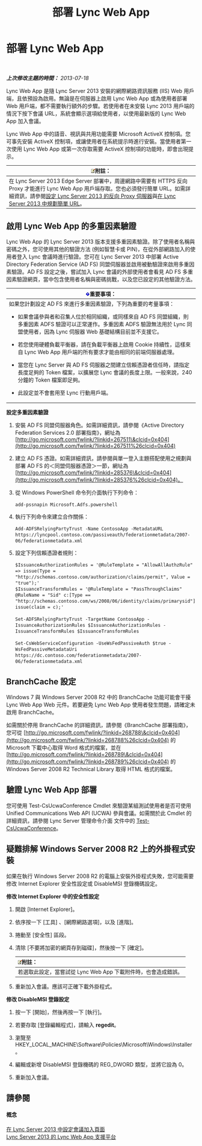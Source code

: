 ﻿---
title: 部署 Lync Web App
TOCTitle: 部署 Lync Web App
ms:assetid: b6301e98-051c-4e4b-8e10-ec922a8f508a
ms:mtpsurl: https://technet.microsoft.com/zh-tw/library/JJ205190(v=OCS.15)
ms:contentKeyID: 49292081
ms.date: 08/24/2015
mtps_version: v=OCS.15
ms.translationtype: HT
---

# 部署 Lync Web App

 

_**上次修改主題的時間：** 2013-07-18_

Lync Web App 是隨 Lync Server 2013 安裝的網際網路資訊服務 (IIS) Web 用戶端，且依預設為啟用。無論是在伺服器上啟用 Lync Web App 或為使用者部署 Web 用戶端，都不需要執行額外的步驟。若使用者在未安裝 Lync 2013 用戶端的情況下按下會議 URL，系統會顯示選項給使用者，以使用最新版的 Lync Web App 加入會議。

Lync Web App 中的語音、視訊與共用功能需要 Microsoft ActiveX 控制項。您可事先安裝 ActiveX 控制項，或讓使用者在系統提示時進行安裝。當使用者第一次使用 Lync Web App 或第一次存取需要 ActiveX 控制項的功能時，即會出現提示。

<table>
<thead>
<tr class="header">
<th><img src="images/Gg398811.note(OCS.15).gif" title="note" alt="note" />附註：</th>
</tr>
</thead>
<tbody>
<tr class="odd">
<td>在 Lync Server 2013 Edge Server 部署中，周邊網路中需要有 HTTPS 反向 Proxy 才能進行 Lync Web App 用戶端存取。您也必須發行簡單 URL。如需詳細資訊，請參閱<a href="lync-server-2013-setting-up-reverse-proxy-servers.md">設定 Lync Server 2013 的反向 Proxy 伺服器</a>與<a href="lync-server-2013-planning-for-simple-urls.md">在 Lync Server 2013 中規劃簡單 URL</a>。</td>
</tr>
</tbody>
</table>


## 啟用 Lync Web App 的多重因素驗證

Lync Web App 的 Lync Server 2013 版本支援多重因素驗證。除了使用者名稱與密碼之外，您可使用其他的驗證方法 (例如智慧卡或 PIN)，在從外部網路加入的使用者登入 Lync 會議時進行驗證。您可在 Lync Server 2013 中部署 Active Directory Federation Service (AD FS) 同盟伺服器並啟用被動驗證來啟用多重因素驗證。AD FS 設定之後，嘗試加入 Lync 會議的外部使用者會看見 AD FS 多重因素驗證網頁，當中包含使用者名稱與密碼挑戰，以及您已設定的其他驗證方法。

<table>
<colgroup>
<col style="width: 100%" />
</colgroup>
<thead>
<tr class="header">
<th><img src="images/Gg412908.important(OCS.15).gif" title="important" alt="important" />重要事項：</th>
</tr>
</thead>
<tbody>
<tr class="odd">
<td>如果您計劃設定 AD FS 來進行多重因素驗證，下列為重要的考量事項：
<ul>
<li><p>如果會議參與者和召集人位於相同組織，或同樣來自 AD FS 同盟組織，則多重因素 ADFS 驗證可以正常運作。多重因素 ADFS 驗證無法用於 Lync 同盟使用者，因為 Lync 伺服器 Web 基礎結構目前並不支援它。</p></li>
<li><p>若您使用硬體負載平衡器，請在負載平衡器上啟用 Cookie 持續性，這樣來自 Lync Web App 用戶端的所有要求才能由相同的前端伺服器處理。</p></li>
<li><p>當您在 Lync Server 與 AD FS 伺服器之間建立信賴憑證者信任時，請指定長度足夠的 Token 檔案，以擴展您 Lync 會議的長度上限。一般來說，240 分鐘的 Token 檔案即足夠。</p></li>
<li><p>此設定並不會套用至 Lync 行動用戶端。</p></li>
</ul></td>
</tr>
</tbody>
</table>


**設定多重因素驗證**

1.  安裝 AD FS 同盟伺服器角色。如需詳細資訊，請參閱《Active Directory Federation Services 2.0 部署指南》，網址為[http://go.microsoft.com/fwlink/?linkid=267511\&clcid=0x404](http://go.microsoft.com/fwlink/?linkid=267511%26clcid=0x404)

2.  建立 AD FS 憑證。如需詳細資訊，請參閱與單一登入主題搭配使用之規劃與部署 AD FS 的＜同盟伺服器憑證＞一節，網址為 [http://go.microsoft.com/fwlink/?linkid=285376\&clcid=0x404](http://go.microsoft.com/fwlink/?linkid=285376%26clcid=0x404)。

3.  從 Windows PowerShell 命令列介面執行下列命令：
    
        add-pssnapin Microsoft.Adfs.powershell

4.  執行下列命令來建立合作關係：
    
        Add-ADFSRelyingPartyTrust -Name ContosoApp -MetadataURL https://lyncpool.contoso.com/passiveauth/federationmetadata/2007-06/federationmetadata.xml

5.  設定下列信賴憑證者規則：
    
        $IssuanceAuthorizationRules = '@RuleTemplate = "AllowAllAuthzRule" => issue(Type = "http://schemas.contoso.com/authorization/claims/permit", Value = "true");'
        $IssuanceTransformRules = '@RuleTemplate = "PassThroughClaims" @RuleName = "Sid" c:[Type == "http://schemas.contoso.com/ws/2008/06/identity/claims/primarysid"]=> issue(claim = c);'
    
        Set-ADFSRelyingPartyTrust -TargetName ContosoApp -IssuanceAuthorizationRules $IssuanceAuthorizationRules -IssuanceTransformRules $IssuanceTransformRules
    
        Set-CsWebServiceConfiguration -UseWsFedPassiveAuth $true -WsFedPassiveMetadataUri https://dc.contoso.com/federationmetadata/2007-06/federationmetadata.xml

## BranchCache 設定

Windows 7 與 Windows Server 2008 R2 中的 BranchCache 功能可能會干擾 Lync Web App Web 元件。若要避免 Lync Web App 使用者發生問題，請確定未啟用 BranchCache。

如需關於停用 BranchCache 的詳細資訊，請參閱《BranchCache 部署指南》，您可從 [http://go.microsoft.com/fwlink/?linkid=268788\&clcid=0x404](http://go.microsoft.com/fwlink/?linkid=268788%26clcid=0x404) 的 Microsoft 下載中心取得 Word 格式的檔案，並在 [http://go.microsoft.com/fwlink/?linkid=268789\&clcid=0x404](http://go.microsoft.com/fwlink/?linkid=268789%26clcid=0x404) 的 Windows Server 2008 R2 Technical Library 取得 HTML 格式的檔案。

## 驗證 Lync Web App 部署

您可使用 Test-CsUcwaConference Cmdlet 來驗證某組測試使用者是否可使用 Unified Communications Web API (UCWA) 參與會議。如需關於此 Cmdlet 的詳細資訊，請參閱 Lync Server 管理命令介面 文件中的 [Test-CsUcwaConference](test-csucwaconference.md)。

## 疑難排解 Windows Server 2008 R2 上的外掛程式安裝

如果在執行 Windows Server 2008 R2 的電腦上安裝外掛程式失敗，您可能需要修改 Internet Explorer 安全性設定或 DisableMSI 登錄機碼設定。

**修改 Internet Explorer 中的安全性設定**

1.  開啟 \[Internet Explorer\]。

2.  依序按一下 \[工具\] 、\[網際網路選項\]，以及 \[進階\]。

3.  捲動至 \[安全性\] 區段。

4.  清除 \[不要將加密的網頁存到磁碟\]，然後按一下 \[確定\]。
    
    <table>
    <thead>
    <tr class="header">
    <th><img src="images/Gg398811.note(OCS.15).gif" title="note" alt="note" />附註：</th>
    </tr>
    </thead>
    <tbody>
    <tr class="odd">
    <td>若選取此設定，當嘗試從 Lync Web App 下載附件時，也會造成錯誤。</td>
    </tr>
    </tbody>
    </table>


5.  重新加入會議。應該可正確下載外掛程式。

**修改 DisableMSI 登錄設定**

1.  按一下 \[開始\]，然後再按一下 \[執行\]。

2.  若要存取 \[登錄編輯程式\]，請輸入 **regedit**。

3.  瀏覽至 HKEY\_LOCAL\_MACHINE\\Software\\Policies\\Microsoft\\Windows\\Installer。

4.  編輯或新增 DisableMSI 登錄機碼的 REG\_DWORD 類型，並將它設為 0。

5.  重新加入會議。

## 請參閱

#### 概念

[在 Lync Server 2013 中設定會議加入頁面](lync-server-2013-configuring-the-meeting-join-page.md)  
[Lync Server 2013 的 Lync Web App 支援平台](lync-server-2013-lync-web-app-supported-platforms.md)

